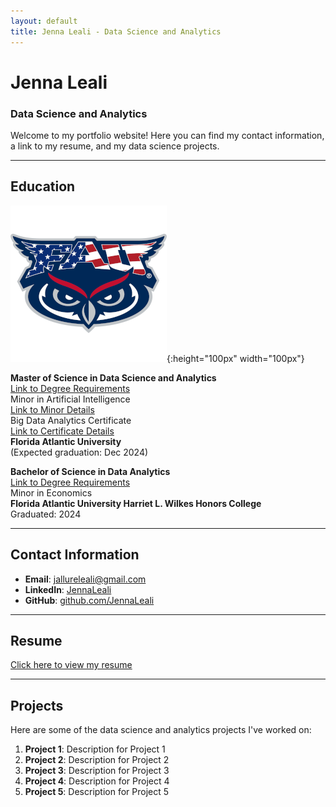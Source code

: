 ```yaml
---
layout: default
title: Jenna Leali - Data Science and Analytics
---
```


# Jenna Leali
### Data Science and Analytics

Welcome to my portfolio website! Here you can find my contact information, a link to my resume, and my data science projects.

---

## Education

![FAU Logo](https://raw.githubusercontent.com/JennaLeali/JennaLealiWebsite/main/assets/images/fau-logo.png){:height="100px" width="100px"}

**Master of Science in Data Science and Analytics**  
[Link to Degree Requirements](https://www.fau.edu/engineering/eecs/graduate/ms/data-science-and-analytics/courses/)  
Minor in Artificial Intelligence  
[Link to Minor Details](https://www.fau.edu/engineering/eecs/undergraduate/minors/artificial-intelligence/)  
Big Data Analytics Certificate  
[Link to Certificate Details](https://www.fau.edu/engineering/eecs/graduate/certificates/big-data/)  
**Florida Atlantic University**  
(Expected graduation: Dec 2024)



**Bachelor of Science in Data Analytics**  
[Link to Degree Requirements](https://www.fau.edu/honors/academics/majors/data-analytics/)  
Minor in Economics  
**Florida Atlantic University Harriet L. Wilkes Honors College**  
Graduated: 2024

---

## Contact Information
- **Email**: [jallureleali@gmail.com](mailto:jallureleali@gmail.com)
- **LinkedIn**: [JennaLeali](https://www.linkedin.com/in/jennaleali/)
- **GitHub**: [github.com/JennaLeali](https://github.com/JennaLeali)

---

## Resume
[Click here to view my resume](https://raw.githubusercontent.com/JennaLeali/JennaLealiWebsite/main/resume.pdf)

---

## Projects
Here are some of the data science and analytics projects I've worked on:

1. **Project 1**: Description for Project 1
2. **Project 2**: Description for Project 2
3. **Project 3**: Description for Project 3
4. **Project 4**: Description for Project 4
5. **Project 5**: Description for Project 5